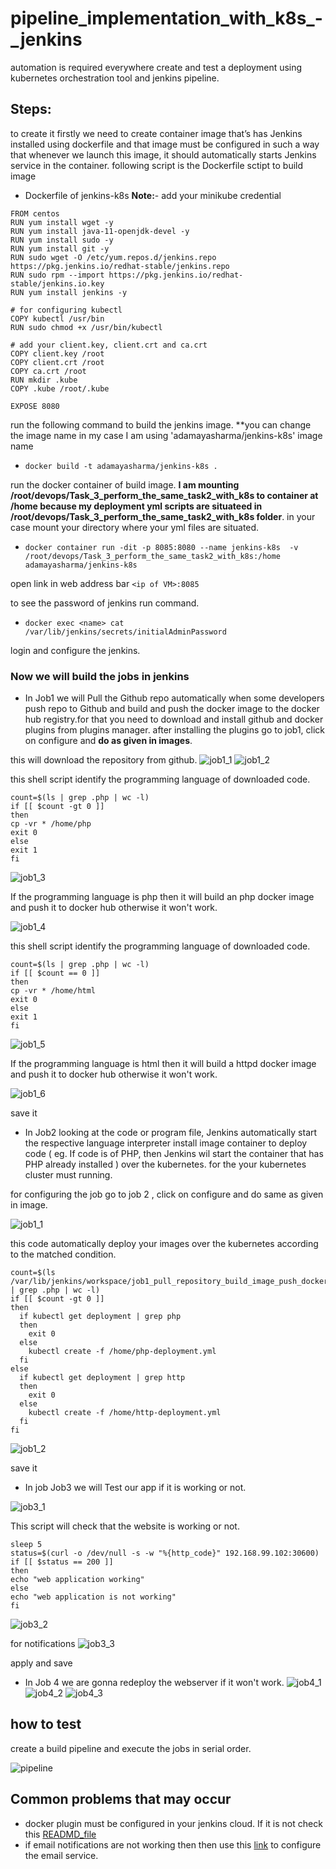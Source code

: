 # pipeline_implementation_with_k8s_-_jenkins
automation is required everywhere create and test a deployment using kubernetes orchestration tool and jenkins pipeline.

## Steps:
to create it firstly we need to create container image that’s has Jenkins installed using dockerfile and that image must be configured in such a way that whenever we launch this image, it should automatically starts Jenkins service in the container. following script is the Dockerfile sctipt to build image
 
- Dockerfile of jenkins-k8s
**Note:**- add your minikube credential

```
FROM centos
RUN yum install wget -y
RUN yum install java-11-openjdk-devel -y
RUN yum install sudo -y
RUN yum install git -y
RUN sudo wget -O /etc/yum.repos.d/jenkins.repo https://pkg.jenkins.io/redhat-stable/jenkins.repo
RUN sudo rpm --import https://pkg.jenkins.io/redhat-stable/jenkins.io.key
RUN yum install jenkins -y

# for configuring kubectl
COPY kubectl /usr/bin
RUN sudo chmod +x /usr/bin/kubectl

# add your client.key, client.crt and ca.crt
COPY client.key /root
COPY client.crt /root
COPY ca.crt /root
RUN mkdir .kube
COPY .kube /root/.kube

EXPOSE 8080

```


run the following command to build the jenkins image. **you can change the image name in my case I am using 'adamayasharma/jenkins-k8s' image name

- `docker build -t adamayasharma/jenkins-k8s .`

run the docker container of build image. **I am mounting /root/devops/Task_3_perform_the_same_task2_with_k8s to container at /home because my deployment yml scripts are situateed in /root/devops/Task_3_perform_the_same_task2_with_k8s folder**. in your case mount your directory where your yml files are situated.

- `docker container run -dit -p 8085:8080 --name jenkins-k8s  -v /root/devops/Task_3_perform_the_same_task2_with_k8s:/home adamayasharma/jenkins-k8s`

open link in web address bar `<ip of VM>:8085`

to see the password of jenkins run command.

- `docker exec <name> cat /var/lib/jenkins/secrets/initialAdminPassword`

login and configure the jenkins.


### **Now we will build the jobs in jenkins**
- In Job1 we will Pull the Github repo automatically when some developers push repo to Github and build and push the docker image to the docker hub registry.for that you need to download and install github and docker plugins from plugins manager. after installing the plugins go to job1, click on configure and **do as given in images**.

this will download the repository from github.
![job1_1](/images/job1_1.JPG)
![job1_2](/images/job1_2.JPG)

this shell script identify the programming language of downloaded code. 
```
count=$(ls | grep .php | wc -l)
if [[ $count -gt 0 ]]
then
cp -vr * /home/php
exit 0
else
exit 1
fi
```

![job1_3](/images/job1_3.JPG)

If the programming language is php then it will build an php docker image and push it to docker hub otherwise it won't work.

![job1_4](/images/job1_4.JPG)

this shell script identify the programming language of downloaded code.
```
count=$(ls | grep .php | wc -l)
if [[ $count == 0 ]]
then
cp -vr * /home/html
exit 0
else
exit 1
fi
```

![job1_5](/images/job1_5.JPG)

If the programming language is html then it will build a httpd docker image and push it to docker hub otherwise it won't work.

![job1_6](/images/job1_6.JPG)

save it


- In Job2 looking at the code or program file, Jenkins automatically start the respective language interpreter install image container to deploy code ( eg. If code is of  PHP, then Jenkins wil start the container that has PHP already installed ) over the kubernetes. for the your kubernetes cluster must running.

for configuring the job go to job 2 , click on configure and do same as given in image.

![job1_1](/images/job2_1.JPG)

this code automatically deploy your images over the kubernetes according to the matched condition.
```
count=$(ls /var/lib/jenkins/workspace/job1_pull_repository_build_image_push_dockerhub | grep .php | wc -l)
if [[ $count -gt 0 ]]
then
  if kubectl get deployment | grep php
  then
    exit 0
  else
    kubectl create -f /home/php-deployment.yml
  fi
else
  if kubectl get deployment | grep http
  then
    exit 0
  else
    kubectl create -f /home/http-deployment.yml
  fi
fi
```

![job1_2](/images/job2_2.JPG)

save it

- In job Job3 we will Test our app if it is working or not.

![job3_1](/images/job3_1.JPG)

This script will check that the website is working or not.
```
sleep 5
status=$(curl -o /dev/null -s -w "%{http_code}" 192.168.99.102:30600)
if [[ $status == 200 ]]
then
echo "web application working"
else
echo "web application is not working"
fi
```

![job3_2](/images/job3_2.JPG)

for notifications
![job3_3](/images/job3_3.JPG)


apply and save

- In Job 4 we are gonna redeploy the webserver if it won't work.
![job4_1](/images/job3_2.JPG)
![job4_2](/images/job3_2.JPG)
![job4_3](/images/job3_2.JPG)
## how to test

create a build pipeline and execute the jobs in serial order. 

![pipeline](/images/pipline.JPG)

## Common problems that may occur
- docker plugin must be configured in your jenkins cloud. If it is not check this [READMD_file](readme/README.md)
- if email notifications are not working then then use this [link](https://www.youtube.com/watch?v=DULs4Wq4xMg) to configure the email service.
